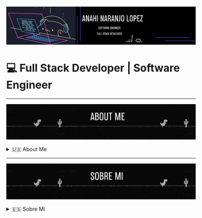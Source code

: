![Welcome Banner](assets/DinoBanner.png)

# 💻 Full Stack Developer | Software Engineer  

---
![About Me Banner](assets/enBanner.png)
<details>
<summary>🇺🇸 About Me</summary>

Hi there! 👋 I'm a passionate **Software Engineer** and **Full Stack Developer** with experience in building web and mobile applications using modern technologies. I love solving real-world problems through clean, efficient, and scalable code.  

---

### 🛠️ Technologies & Tools
- **Languages**: Python, JavaScript, Kotlin, C#, HTML, CSS  
- **Frameworks & Libraries**: Angular, Flutter, Ionic  
- **Databases**: MySQL, SQL Server, MongoDB, Oracle  
- **Tools**: Git, GitHub, AWS  
- **Other**: API Development, Cloud Computing, Mobile & Computer Repair  

---

### 🌟 Quick Facts
- 💼 **Experience**: Full Stack Developer, IT Support, and Technician.  
- 🎓 **Education**: Software Engineering degree.  
- 🌱 **Learning**: Cloud Computing and AI/ML.  
- 🤝 **Collaboration**: Open to contributing to innovative projects!  

---

### 📈 GitHub Stats
![GitHub Stats](https://github-readme-stats.vercel.app/api?username=Eldinosaur&show_icons=true&theme=radical)

---

### 📬 Connect With Me
 [![LinkedIn](assets/icons/linkedin.png)](https://linkedin.com/in/anahinaranjo-eldinosaur)  [![Portfolio](assets/icons/internet.png)](https://eldinosaur.github.io) 
 ## eldinosaur.dev@gmail.com


</details>

---
![Sobre Mi Banner](assets/esBanner.png)
<details>
<summary>🇪🇸 Sobre Mí</summary>

¡Hola! 👋 Soy un apasionado **Ingeniero de Software** y **Desarrollador Full Stack** con experiencia en la construcción de aplicaciones web y móviles utilizando tecnologías modernas. Me encanta resolver problemas del mundo real a través de código limpio, eficiente y escalable.  

---

### 🛠️ Tecnologías y Herramientas
- **Lenguajes**: Python, JavaScript, Kotlin, C#, HTML, CSS  
- **Frameworks y Librerías**: Angular, Flutter, Ionic  
- **Bases de Datos**: MySQL, SQL Server, MongoDB, Oracle  
- **Herramientas**: Git, GitHub, AWS  
- **Otros**: Desarrollo de APIs, Computación en la Nube, Reparación de Móviles y Computadoras  

---

### 🌟 Datos Relevantes
- 💼 **Experiencia**: Desarrollador Full Stack, Soporte de TI y Técnico.  
- 🎓 **Educación**: Título en Ingeniería de Software.  
- 🌱 **Aprendiendo**: Computación en la Nube e Inteligencia Artificial/Aprendizaje Automático.  
- 🤝 **Colaboración**: Abierto a contribuir en proyectos innovadores.  

---

### 📈 Estadísticas de GitHub
![Estadísticas de GitHub](https://github-readme-stats.vercel.app/api?username=Eldinosaur&show_icons=true&theme=radical)

---

### 📬 Conecta Conmigo
[![LinkedIn](assets/icons/linkedin.png)](https://linkedin.com/in/anahinaranjo-eldinosaur)  [![Portfolio](assets/icons/internet.png)](https://eldinosaur.github.io)
## eldinosaur.dev@gmail.com

</details>
